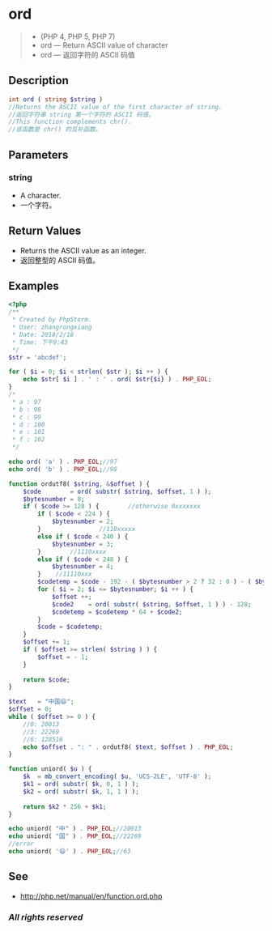 # ord
> - (PHP 4, PHP 5, PHP 7)
> - ord — Return ASCII value of character
> - ord — 返回字符的 ASCII 码值

## Description
```php
int ord ( string $string )
//Returns the ASCII value of the first character of string.
//返回字符串 string 第一个字符的 ASCII 码值。
//This function complements chr().
//该函数是 chr() 的互补函数。
```

## Parameters
### string
- A character.
- 一个字符。

## Return Values
- Returns the ASCII value as an integer.
- 返回整型的 ASCII 码值。

## Examples
```php
<?php
/**
 * Created by PhpStorm.
 * User: zhangrongxiang
 * Date: 2018/2/18
 * Time: 下午9:43
 */
$str = 'abcdef';

for ( $i = 0; $i < strlen( $str ); $i ++ ) {
	echo $str[ $i ] . ' : ' . ord( $str{$i} ) . PHP_EOL;
}
/*
 * a : 97
 * b : 98
 * c : 99
 * d : 100
 * e : 101
 * f : 102
 */

echo ord( 'a' ) . PHP_EOL;//97
echo ord( 'b' ) . PHP_EOL;//98

function ordutf8( $string, &$offset ) {
	$code        = ord( substr( $string, $offset, 1 ) );
	$bytesnumber = 0;
	if ( $code >= 128 ) {        //otherwise 0xxxxxxx
		if ( $code < 224 ) {
			$bytesnumber = 2;
		}                //110xxxxx
		else if ( $code < 240 ) {
			$bytesnumber = 3;
		}        //1110xxxx
		else if ( $code < 248 ) {
			$bytesnumber = 4;
		}    //11110xxx
		$codetemp = $code - 192 - ( $bytesnumber > 2 ? 32 : 0 ) - ( $bytesnumber > 3 ? 16 : 0 );
		for ( $i = 2; $i <= $bytesnumber; $i ++ ) {
			$offset ++;
			$code2    = ord( substr( $string, $offset, 1 ) ) - 128;        //10xxxxxx
			$codetemp = $codetemp * 64 + $code2;
		}
		$code = $codetemp;
	}
	$offset += 1;
	if ( $offset >= strlen( $string ) ) {
		$offset = - 1;
	}
	
	return $code;
}

$text   = "中国😄";
$offset = 0;
while ( $offset >= 0 ) {
	//0: 20013
	//3: 22269
	//6: 128516
	echo $offset . ": " . ordutf8( $text, $offset ) . PHP_EOL;
}

function uniord( $u ) {
	$k  = mb_convert_encoding( $u, 'UCS-2LE', 'UTF-8' );
	$k1 = ord( substr( $k, 0, 1 ) );
	$k2 = ord( substr( $k, 1, 1 ) );
	
	return $k2 * 256 + $k1;
}

echo uniord( "中" ) . PHP_EOL;//20013
echo uniord( "国" ) . PHP_EOL;//22269
//error
echo uniord( '😄' ) . PHP_EOL;//63
```


## See
- <http://php.net/manual/en/function.ord.php>

### *All rights reserved*